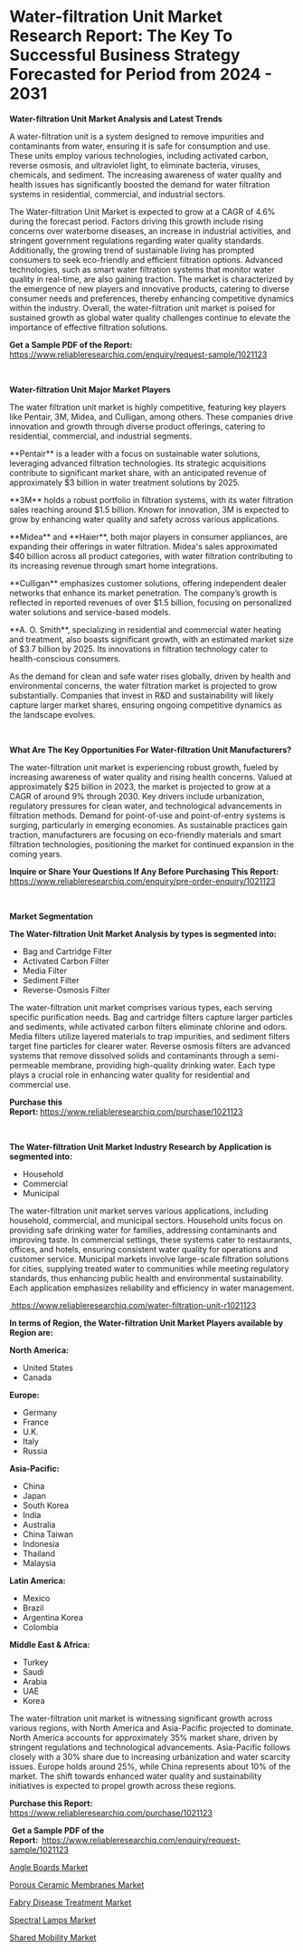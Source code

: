 <p><h1>Water-filtration Unit Market Research Report: The Key To Successful Business Strategy Forecasted for Period from 2024 - 2031</h1></p><p><strong>Water-filtration Unit Market Analysis and Latest Trends</strong></p>
<p><p>A water-filtration unit is a system designed to remove impurities and contaminants from water, ensuring it is safe for consumption and use. These units employ various technologies, including activated carbon, reverse osmosis, and ultraviolet light, to eliminate bacteria, viruses, chemicals, and sediment. The increasing awareness of water quality and health issues has significantly boosted the demand for water filtration systems in residential, commercial, and industrial sectors.</p><p>The Water-filtration Unit Market is expected to grow at a CAGR of 4.6% during the forecast period. Factors driving this growth include rising concerns over waterborne diseases, an increase in industrial activities, and stringent government regulations regarding water quality standards. Additionally, the growing trend of sustainable living has prompted consumers to seek eco-friendly and efficient filtration options. Advanced technologies, such as smart water filtration systems that monitor water quality in real-time, are also gaining traction. The market is characterized by the emergence of new players and innovative products, catering to diverse consumer needs and preferences, thereby enhancing competitive dynamics within the industry. Overall, the water-filtration unit market is poised for sustained growth as global water quality challenges continue to elevate the importance of effective filtration solutions.</p></p>
<p><strong>Get a Sample PDF of the Report:&nbsp;</strong> <a href="https://www.reliableresearchiq.com/enquiry/request-sample/1021123?utm_campaign=1837&utm_medium=2&utm_source=Github&utm_content=ia&utm_term=04122024&utm_id=water-filtration-unit">https://www.reliableresearchiq.com/enquiry/request-sample/1021123</a></p>
<p>&nbsp;</p>
<p><strong>Water-filtration Unit Major Market Players</strong></p>
<p><p>The water filtration unit market is highly competitive, featuring key players like Pentair, 3M, Midea, and Culligan, among others. These companies drive innovation and growth through diverse product offerings, catering to residential, commercial, and industrial segments.</p><p>**Pentair** is a leader with a focus on sustainable water solutions, leveraging advanced filtration technologies. Its strategic acquisitions contribute to significant market share, with an anticipated revenue of approximately $3 billion in water treatment solutions by 2025.</p><p>**3M** holds a robust portfolio in filtration systems, with its water filtration sales reaching around $1.5 billion. Known for innovation, 3M is expected to grow by enhancing water quality and safety across various applications.</p><p>**Midea** and **Haier**, both major players in consumer appliances, are expanding their offerings in water filtration. Midea's sales approximated $40 billion across all product categories, with water filtration contributing to its increasing revenue through smart home integrations.</p><p>**Culligan** emphasizes customer solutions, offering independent dealer networks that enhance its market penetration. The company’s growth is reflected in reported revenues of over $1.5 billion, focusing on personalized water solutions and service-based models.</p><p>**A. O. Smith**, specializing in residential and commercial water heating and treatment, also boasts significant growth, with an estimated market size of $3.7 billion by 2025. Its innovations in filtration technology cater to health-conscious consumers.</p><p>As the demand for clean and safe water rises globally, driven by health and environmental concerns, the water filtration market is projected to grow substantially. Companies that invest in R&D and sustainability will likely capture larger market shares, ensuring ongoing competitive dynamics as the landscape evolves.</p></p>
<p>&nbsp;</p>
<p><strong>What Are The Key Opportunities For Water-filtration Unit Manufacturers?</strong></p>
<p><p>The water-filtration unit market is experiencing robust growth, fueled by increasing awareness of water quality and rising health concerns. Valued at approximately $25 billion in 2023, the market is projected to grow at a CAGR of around 9% through 2030. Key drivers include urbanization, regulatory pressures for clean water, and technological advancements in filtration methods. Demand for point-of-use and point-of-entry systems is surging, particularly in emerging economies. As sustainable practices gain traction, manufacturers are focusing on eco-friendly materials and smart filtration technologies, positioning the market for continued expansion in the coming years.</p></p>
<p><strong>Inquire or Share Your Questions If Any Before Purchasing This Report:</strong> <a href="https://www.reliableresearchiq.com/enquiry/pre-order-enquiry/1021123?utm_campaign=1837&utm_medium=2&utm_source=Github&utm_content=ia&utm_term=04122024&utm_id=water-filtration-unit">https://www.reliableresearchiq.com/enquiry/pre-order-enquiry/1021123</a></p>
<p>&nbsp;</p>
<p><strong>Market Segmentation</strong></p>
<p><strong>The Water-filtration Unit Market Analysis by types is segmented into:</strong></p>
<p><ul><li>Bag and Cartridge Filter</li><li>Activated Carbon Filter</li><li>Media Filter</li><li>Sediment Filter</li><li>Reverse-Osmosis Filter</li></ul></p>
<p><p>The water-filtration unit market comprises various types, each serving specific purification needs. Bag and cartridge filters capture larger particles and sediments, while activated carbon filters eliminate chlorine and odors. Media filters utilize layered materials to trap impurities, and sediment filters target fine particles for clearer water. Reverse osmosis filters are advanced systems that remove dissolved solids and contaminants through a semi-permeable membrane, providing high-quality drinking water. Each type plays a crucial role in enhancing water quality for residential and commercial use.</p></p>
<p><strong>Purchase this Report:&nbsp;</strong><a href="https://www.reliableresearchiq.com/purchase/1021123?utm_campaign=1837&utm_medium=2&utm_source=Github&utm_content=ia&utm_term=04122024&utm_id=water-filtration-unit">https://www.reliableresearchiq.com/purchase/1021123</a></p>
<p>&nbsp;</p>
<p><strong>The Water-filtration Unit Market Industry Research by Application is segmented into:</strong></p>
<p><ul><li>Household</li><li>Commercial</li><li>Municipal</li></ul></p>
<p><p>The water-filtration unit market serves various applications, including household, commercial, and municipal sectors. Household units focus on providing safe drinking water for families, addressing contaminants and improving taste. In commercial settings, these systems cater to restaurants, offices, and hotels, ensuring consistent water quality for operations and customer service. Municipal markets involve large-scale filtration solutions for cities, supplying treated water to communities while meeting regulatory standards, thus enhancing public health and environmental sustainability. Each application emphasizes reliability and efficiency in water management.</p></p>
<p><a href="https://www.reliableresearchiq.com/water-filtration-unit-r1021123?utm_campaign=1837&utm_medium=2&utm_source=Github&utm_content=ia&utm_term=04122024&utm_id=water-filtration-unit">&nbsp;https://www.reliableresearchiq.com/water-filtration-unit-r1021123</a></p>
<p><strong>In terms of Region, the Water-filtration Unit Market Players available by Region are:</strong></p>
<p>
    <p> <strong> North America: </strong>
        <ul>
            <li>United States</li>
            <li>Canada</li>
        </ul>
        </p> 
    <p> <strong> Europe: </strong>
        <ul>
            <li>Germany</li>
            <li>France</li>
            <li>U.K.</li>
            <li>Italy</li>
            <li>Russia</li>
        </ul>
        </p> 
    <p> <strong> Asia-Pacific: </strong>
        <ul>
            <li>China</li>
            <li>Japan</li>
            <li>South Korea</li>
            <li>India</li>
            <li>Australia</li>
            <li>China Taiwan</li>
            <li>Indonesia</li>
            <li>Thailand</li>
            <li>Malaysia</li>
        </ul>
        </p> 
    <p> <strong> Latin America: </strong>
        <ul>
            <li>Mexico</li>
            <li>Brazil</li>
            <li>Argentina Korea</li>
            <li>Colombia</li>
        </ul>
        </p> 
    <p> <strong> Middle East & Africa: </strong>
        <ul>
            <li>Turkey</li>
            <li>Saudi</li>
            <li>Arabia</li>
            <li>UAE</li>
            <li>Korea</li>
        </ul>
    </p>
    </p>
<p><p>The water-filtration unit market is witnessing significant growth across various regions, with North America and Asia-Pacific projected to dominate. North America accounts for approximately 35% market share, driven by stringent regulations and technological advancements. Asia-Pacific follows closely with a 30% share due to increasing urbanization and water scarcity issues. Europe holds around 25%, while China represents about 10% of the market. The shift towards enhanced water quality and sustainability initiatives is expected to propel growth across these regions.</p></p>
<p><strong>Purchase this Report: </strong><a href="https://www.reliableresearchiq.com/purchase/1021123?utm_campaign=1837&utm_medium=2&utm_source=Github&utm_content=ia&utm_term=04122024&utm_id=water-filtration-unit">https://www.reliableresearchiq.com/purchase/1021123</a></p>
<p>&nbsp;<strong>Get a Sample PDF of the Report:&nbsp;&nbsp;</strong><a href="https://www.reliableresearchiq.com/enquiry/request-sample/1021123?utm_campaign=1837&utm_medium=2&utm_source=Github&utm_content=ia&utm_term=04122024&utm_id=water-filtration-unit">https://www.reliableresearchiq.com/enquiry/request-sample/1021123</a></p>
<p><strong></strong></p>
<p><p><a href="https://www.linkedin.com/pulse/comprehensive-angle-boards-market-report-2024-2031-revenue-ruuke?utm_campaign=1837&utm_medium=2&utm_source=Github&utm_content=ia&utm_term=04122024&utm_id=water-filtration-unit">Angle Boards Market</a></p><p><a href="https://issuu.com/reportprime-2/docs/porous-ceramic-membranes-market-size-2030.pptx?utm_campaign=1837&utm_medium=2&utm_source=Github&utm_content=ia&utm_term=04122024&utm_id=water-filtration-unit">Porous Ceramic Membranes Market</a></p><p><a href="https://www.linkedin.com/pulse/fabry-disease-treatment-market-analysis-forecast-46-cagr-rshme?utm_campaign=1837&utm_medium=2&utm_source=Github&utm_content=ia&utm_term=04122024&utm_id=water-filtration-unit">Fabry Disease Treatment Market</a></p><p><a href="https://issuu.com/reportprime-2/docs/spectral-lamps-market-size-2030.pptx?utm_campaign=1837&utm_medium=2&utm_source=Github&utm_content=ia&utm_term=04122024&utm_id=water-filtration-unit">Spectral Lamps Market</a></p><p><a href="https://www.linkedin.com/pulse/shared-mobility-market-trends-forecast-growth-potential-136-g6ade?utm_campaign=1837&utm_medium=2&utm_source=Github&utm_content=ia&utm_term=04122024&utm_id=water-filtration-unit">Shared Mobility Market</a></p></p>